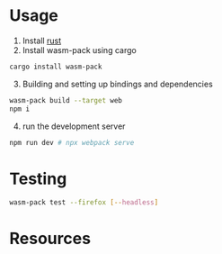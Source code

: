# Usage

1. Install [rust](https://www.rust-lang.org/tools/install)
2. Install wasm-pack using cargo

```sh
cargo install wasm-pack
```

3. Building and setting up bindings and dependencies

```sh
wasm-pack build --target web
npm i
```

4. run the development server

```sh
npm run dev # npx webpack serve
```

# Testing

```sh
wasm-pack test --firefox [--headless]
```

# Resources
